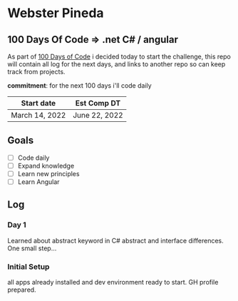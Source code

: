 # Webster Pineda

## 100 Days Of Code => .net C# / angular

As part of [100 Days of Code](https://www.100daysofcode.com/) i decided today to start the challenge, this repo will contain all log for the next days, and links to another repo so can keep track from projects.

**commitment**: for the next 100 days i'll code daily

| Start date | Est Comp DT | 
| ----------- | ------------ |
| March 14, 2022 | June 22, 2022 |

## Goals

- [ ] Code daily
- [ ] Expand knowledge
- [ ] Learn new principles
- [ ] Learn Angular

## Log

### Day 1

Learned about abstract keyword in C# abstract and interface differences.
One small step...

### Initial Setup

all apps already installed and dev environment ready to start.
GH profile prepared.